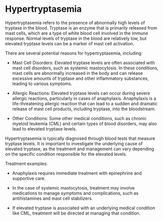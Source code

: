 # Hypertryptasemia

Hypertryptasemia refers to the presence of abnormally high levels of tryptase in the blood. Tryptase is an enzyme that is primarily released from mast cells, which are a type of white blood cell involved in the immune response. Normal levels of tryptase in the blood are relatively low, but elevated tryptase levels can be a marker of mast cell activation.

There are several potential reasons for hypertryptasemia, including:

* Mast Cell Disorders: Elevated tryptase levels are often associated with mast cell disorders, such as systemic mastocytosis. In these conditions, mast cells are abnormally increased in the body and can release excessive amounts of tryptase and other inflammatory substances, leading to various symptoms.

* Allergic Reactions: Elevated tryptase levels can occur during severe allergic reactions, particularly in cases of anaphylaxis. Anaphylaxis is a life-threatening allergic reaction that can lead to a sudden and dramatic release of mast cell products, including tryptase, into the bloodstream.

* Other Conditions: Some other medical conditions, such as chronic myeloid leukemia (CML) and certain types of blood disorders, may also lead to elevated tryptase levels.

Hypertryptasemia is typically diagnosed through blood tests that measure tryptase levels. It is important to investigate the underlying cause of elevated tryptase, as the treatment and management can vary depending on the specific condition responsible for the elevated levels. 

Treatment examples:

* Anaphylaxis requires immediate treatment with epinephrine and supportive care.

* In the case of systemic mastocytosis, treatment may involve medications to manage symptoms and complications, such as antihistamines and mast cell stabilizers.

* If elevated tryptase is associated with an underlying medical condition like CML, treatment will be directed at managing that condition.
